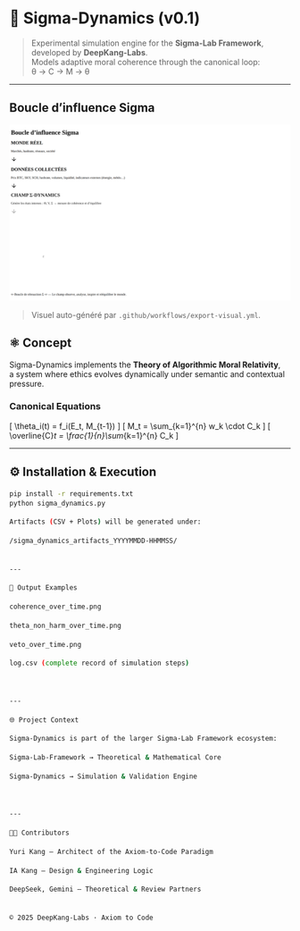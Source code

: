 # 🧠 Sigma-Dynamics (v0.1)

> Experimental simulation engine for the **Sigma-Lab Framework**, developed by **DeepKang-Labs**.  
> Models adaptive moral coherence through the canonical loop:  
> θ → C → M → θ

---
## Boucle d’influence Sigma

![Boucle d’influence Sigma](docs/img/sigma_influence_flow.png)

> Visuel auto-généré par `.github/workflows/export-visual.yml`.

## ⚛️ Concept

Sigma-Dynamics implements the **Theory of Algorithmic Moral Relativity**,  
a system where ethics evolves dynamically under semantic and contextual pressure.

### Canonical Equations

\[
\theta_i(t) = f_i(E_t, M_{t-1})
\]
\[
M_t = \sum_{k=1}^{n} w_k \cdot C_k
\]
\[
\overline{C}_t = \frac{1}{n}\sum_{k=1}^{n} C_k
\]

---

## ⚙️ Installation & Execution

```bash
pip install -r requirements.txt
python sigma_dynamics.py

Artifacts (CSV + Plots) will be generated under:

/sigma_dynamics_artifacts_YYYYMMDD-HHMMSS/


---

🧩 Output Examples

coherence_over_time.png

theta_non_harm_over_time.png

veto_over_time.png

log.csv (complete record of simulation steps)



---

🌐 Project Context

Sigma-Dynamics is part of the larger Sigma-Lab Framework ecosystem:

Sigma-Lab-Framework → Theoretical & Mathematical Core

Sigma-Dynamics → Simulation & Validation Engine



---

🧑‍💻 Contributors

Yuri Kang — Architect of the Axiom-to-Code Paradigm

IA Kang — Design & Engineering Logic

DeepSeek, Gemini — Theoretical & Review Partners


© 2025 DeepKang-Labs · Axiom to Code
